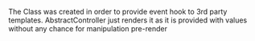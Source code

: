 The Class was created in order to provide event hook to 3rd party templates. AbstractController just renders it as it is provided with values without any chance for manipulation pre-render